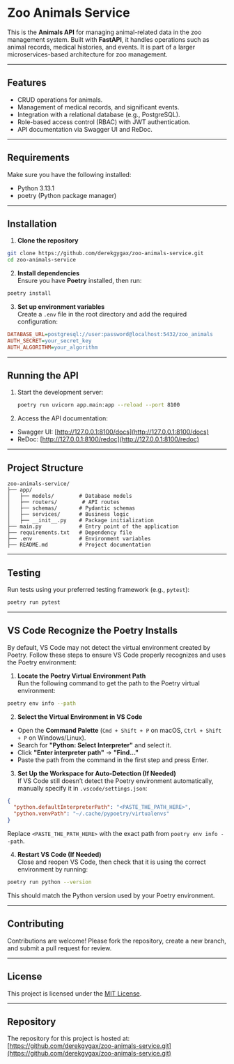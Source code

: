 # Zoo Animals Service

This is the **Animals API** for managing animal-related data in the zoo management system. Built with **FastAPI**, it handles operations such as animal records, medical histories, and events. It is part of a larger microservices-based architecture for zoo management.

---

## Features

- CRUD operations for animals.
- Management of medical records, and significant events.
- Integration with a relational database (e.g., PostgreSQL).
- Role-based access control (RBAC) with JWT authentication.
- API documentation via Swagger UI and ReDoc.

---

## Requirements

Make sure you have the following installed:
- Python 3.13.1
- poetry (Python package manager)

---

## Installation

1. **Clone the repository**  
  ```sh
  git clone https://github.com/derekgygax/zoo-animals-service.git
  cd zoo-animals-service
  ```

2. **Install dependencies**  
  Ensure you have **Poetry** installed, then run:  
  ```sh
  poetry install
  ```

3. **Set up environment variables**  
  Create a `.env` file in the root directory and add the required configuration:  
  ```ini
  DATABASE_URL=postgresql://user:password@localhost:5432/zoo_animals
  AUTH_SECRET=your_secret_key
  AUTH_ALGORITHM=your_algorithm
  ```

---

## Running the API

1. Start the development server:
   ```bash
   poetry run uvicorn app.main:app --reload --port 8100
   ```


2. Access the API documentation:
  - Swagger UI: [http://127.0.0.1:8100/docs](http://127.0.0.1:8100/docs)
  - ReDoc: [http://127.0.0.1:8100/redoc](http://127.0.0.1:8100/redoc)

---

## Project Structure

```
zoo-animals-service/
├── app/
│   ├── models/        # Database models
│   ├── routers/        # API routes
│   ├── schemas/       # Pydantic schemas
│   ├── services/      # Business logic
│   ├── __init__.py    # Package initialization
├── main.py            # Entry point of the application
├── requirements.txt   # Dependency file
├── .env               # Environment variables
├── README.md          # Project documentation
```

---

## Testing

Run tests using your preferred testing framework (e.g., `pytest`):
```bash
poetry run pytest
```

---

## VS Code Recognize the Poetry Installs  

By default, VS Code may not detect the virtual environment created by Poetry. Follow these steps to ensure VS Code properly recognizes and uses the Poetry environment:  

1. **Locate the Poetry Virtual Environment Path**  
  Run the following command to get the path to the Poetry virtual environment:  
  ```sh
  poetry env info --path
  ```

2. **Select the Virtual Environment in VS Code**  
  - Open the **Command Palette** (`Cmd + Shift + P` on macOS, `Ctrl + Shift + P` on Windows/Linux).  
  - Search for **"Python: Select Interpreter"** and select it.  
  - Click **"Enter interpreter path"** → **"Find..."**  
  - Paste the path from the command in the first step and press Enter.  

3. **Set Up the Workspace for Auto-Detection (If Needed)**  
  If VS Code still doesn’t detect the Poetry environment automatically, manually specify it in `.vscode/settings.json`:  

  ```json
  {
    "python.defaultInterpreterPath": "<PASTE_THE_PATH_HERE>",
    "python.venvPath": "~/.cache/pypoetry/virtualenvs"
  }
  ```

  Replace `<PASTE_THE_PATH_HERE>` with the exact path from `poetry env info --path`.  

4. **Restart VS Code (If Needed)**  
  Close and reopen VS Code, then check that it is using the correct environment by running:  
  ```sh
  poetry run python --version
  ```  
  This should match the Python version used by your Poetry environment.  
  
---

## Contributing

Contributions are welcome! Please fork the repository, create a new branch, and submit a pull request for review.

---

## License

This project is licensed under the [MIT License](LICENSE).

---

## Repository

The repository for this project is hosted at: [https://github.com/derekgygax/zoo-animals-service.git](https://github.com/derekgygax/zoo-animals-service.git)
```